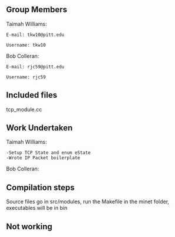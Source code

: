 ## Group Members
Taimah Williams:

    E-mail: tkw10@pitt.edu
    
    Username: tkw10
Bob Colleran:

    E-mail: rjc59@pitt.edu
    
    Username: rjc59
    
## Included files
tcp_module.cc

## Work Undertaken
Taimah Williams:

    -Setup TCP State and enum eState
    -Wrote IP Packet boilerplate

Bob Colleran:



## Compilation steps
Source files go in src/modules, run the Makefile in the minet folder, executables will be in bin

## Not working

